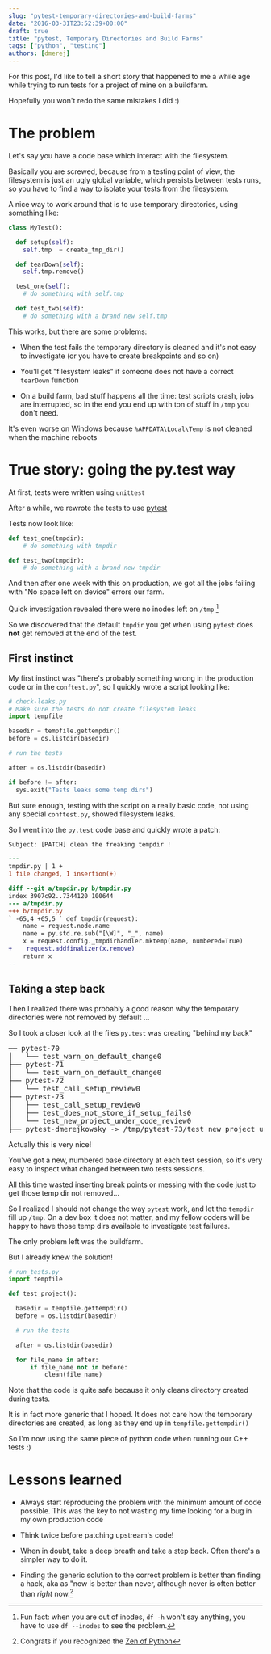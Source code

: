 ```yaml
---
slug: "pytest-temporary-directories-and-build-farms"
date: "2016-03-31T23:52:39+00:00"
draft: true
title: "pytest, Temporary Directories and Build Farms"
tags: ["python", "testing"]
authors: [dmerej]
---
```


For this post, I'd like to tell a short story that happened to me a while age
while trying to run tests for a project of mine on a buildfarm.

Hopefully you won't redo the same mistakes I did :)

<!--more-->

# The problem

Let's say you have a code base which interact with the filesystem.

Basically you are screwed, because from a testing point of view, the
filesystem is just an ugly global variable, which persists between tests
runs, so you have to find a way to isolate your tests from the
filesystem.

A nice way to work around that is to use temporary directories, using
something like:


```python
class MyTest():

  def setup(self):
    self.tmp  = create_tmp_dir()

  def tearDown(self):
    self.tmp.remove()

  test_one(self):
    # do something with self.tmp

  def test_two(self):
    # do something with a brand new self.tmp
```


This works, but there are some problems:

* When the test fails the temporary directory is cleaned and it's not easy to
  investigate (or you have to create breakpoints and so on)

* You'll get "filesystem leaks" if someone does not have a correct `tearDown`
  function

* On a build farm, bad stuff happens all the time: test scripts crash, jobs are
  interrupted, so in the end you end up with ton of  stuff in `/tmp` you don't
  need.

It's even worse on Windows because `%APPDATA\Local\Temp` is not cleaned when
the machine reboots

# True story: going the py.test way

At first, tests were written using `unittest`

After a while, we rewrote the tests to use [pytest](http://pytest.org)

Tests now look like:

```python
def test_one(tmpdir):
    # do something with tmpdir

def test_two(tmpdir):
    # do something with a brand new tmpdir
```

And then after one week with this on production, we got all the jobs
failing with "No space left on device" errors our farm.

Quick investigation revealed there were no inodes left on `/tmp` [^1]

So we discovered that the default `tmpdir` you get when using `pytest`
does **not** get removed at the end of the test.

## First instinct

My first instinct was "there's probably something wrong in the production code
or in the `conftest.py`", so I quickly wrote a script looking like:

```python
# check-leaks.py
# Make sure the tests do not create filesystem leaks
import tempfile

basedir = tempfile.gettempdir()
before = os.listdir(basedir)

# run the tests

after = os.listdir(basedir)

if before != after:
  sys.exit("Tests leaks some temp dirs")
```

But sure enough, testing with the script on a really basic code, not
using any special `conftest.py`, showed filesystem leaks.

So I went into the `py.test` code base and quickly wrote a patch:

```diff
Subject: [PATCH] clean the freaking tempdir !

---
tmpdir.py | 1 +
1 file changed, 1 insertion(+)

diff --git a/tmpdir.py b/tmpdir.py
index 3907c92..7344120 100644
--- a/tmpdir.py
+++ b/tmpdir.py
` -65,4 +65,5 ` def tmpdir(request):
    name = request.node.name
    name = py.std.re.sub("[\W]", "_", name)
    x = request.config._tmpdirhandler.mktemp(name, numbered=True)
+    request.addfinalizer(x.remove)
    return x
--
```

## Taking a step back

Then I realized there was probably a good reason why the temporary
directories were not removed by default ...

So I took a closer look at the files `py.test` was creating "behind my
back"

<pre>
── pytest-70
│   └── test_warn_on_default_change0
├── pytest-71
│   └── test_warn_on_default_change0
├── pytest-72
│   └── test_call_setup_review0
├── pytest-73
│   ├── test_call_setup_review0
│   ├── test_does_not_store_if_setup_fails0
│   └── test_new_project_under_code_review0
├── pytest-dmerejkowsky -> /tmp/pytest-73/test_new_project_under_code_review0
</pre>

Actually this is very nice!

You've got a new, numbered base directory at each test session, so it's
very easy to inspect what changed between two tests sessions.

All this time wasted inserting break points or messing with the code
just to get those temp dir not removed...

So I realized I should not change the way `pytest` work, and let the
`tempdir` fill up `/tmp`. On a dev box it does not matter, and my
fellow coders will be happy to have those temp dirs available to investigate
test failures.

The only problem left was the buildfarm.

But I already knew the solution!

```python
# run_tests.py
import tempfile

def test_project():

  basedir = tempfile.gettempdir()
  before = os.listdir(basedir)

  # run the tests

  after = os.listdir(basedir)

  for file_name in after:
      if file_name not in before:
          clean(file_name)
```

Note that the code is quite safe because it only cleans directory
created during tests.

It is in fact more generic that I hoped. It does not care how the
temporary directories are created, as long as they end up in
`tempfile.gettempdir()`

So I'm now using the same piece of python code when running our
C++ tests :)

# Lessons learned


* Always start reproducing the problem with the minimum amount of code
  possible. This was the key to not wasting my time looking for a bug in my own
  production code

* Think twice before patching upstream's code!

* When in doubt, take a deep breath and take a step back. Often there's a
  simpler way to do it.

* Finding the generic solution to the correct problem is better than finding a
  hack, aka as "now is better than never, although never is often better than
  *right* now.[^2]

[^1]: Fun fact: when you are out of inodes, `df -h` won't say anything, you have to use
      `df --inodes` to see the problem.

[^2]: Congrats if you recognized the
      [Zen of Python](http://www.python.org/dev/peps/pep-0020/)
